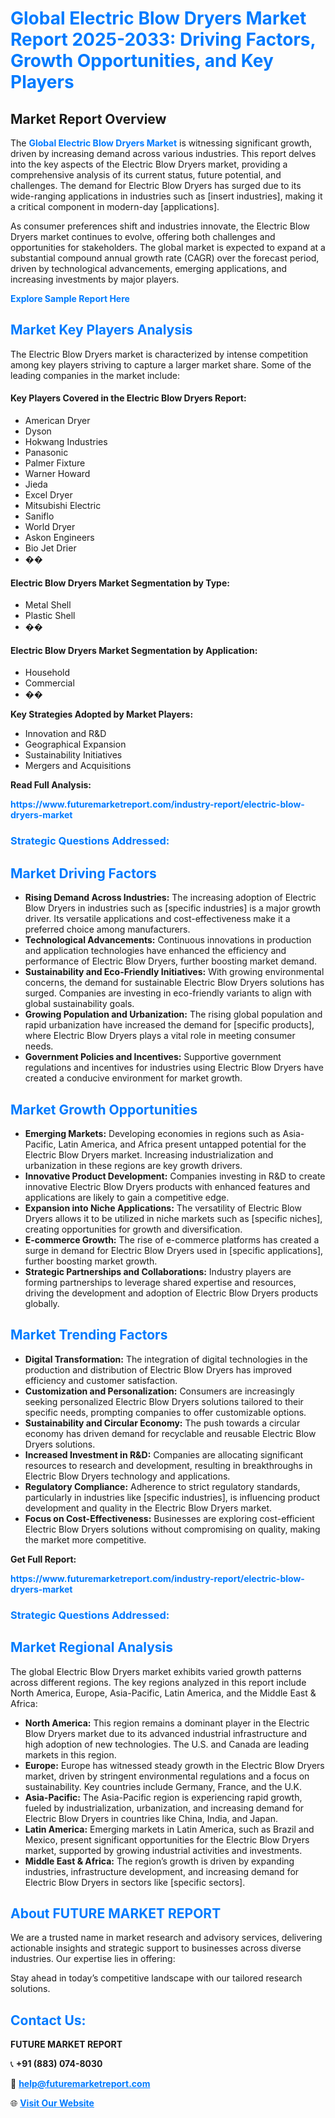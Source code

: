 <h1 style="color: #007BFF;">Global Electric Blow Dryers Market Report 2025-2033: Driving Factors, Growth Opportunities, and Key Players</h1>

<section id="overview">
<h2>Market Report Overview</h2>
<p>The <a href="https://www.futuremarketreport.com/industry-report/electric-blow-dryers-market" style="color: #007BFF; text-decoration: none;"><strong>Global Electric Blow Dryers Market</strong></a> is witnessing significant growth, driven by increasing demand across various industries. This report delves into the key aspects of the Electric Blow Dryers market, providing a comprehensive analysis of its current status, future potential, and challenges. The demand for Electric Blow Dryers has surged due to its wide-ranging applications in industries such as [insert industries], making it a critical component in modern-day [applications].</p>
<p>As consumer preferences shift and industries innovate, the Electric Blow Dryers market continues to evolve, offering both challenges and opportunities for stakeholders. The global market is expected to expand at a substantial compound annual growth rate (CAGR) over the forecast period, driven by technological advancements, emerging applications, and increasing investments by major players.</p>
</section>

<section id="overview">
<p><a href="https://www.futuremarketreport.com/request-sample/reportId=117134" style="color: #007BFF; text-decoration: none;"><strong>Explore Sample Report Here</strong></a></p>
</section>

<section id="key-players">
<h2 style="color: #007BFF;">Market Key Players Analysis</h2>
<p>The Electric Blow Dryers market is characterized by intense competition among key players striving to capture a larger market share. Some of the leading companies in the market include:</p>
<h4>Key Players Covered in the Electric Blow Dryers Report:</h4>
<ul><li>American Dryer</li><li>Dyson</li><li>Hokwang Industries</li><li>Panasonic</li><li>Palmer Fixture</li><li>Warner Howard</li><li>Jieda</li><li>Excel Dryer</li><li>Mitsubishi Electric</li><li>Saniflo</li><li>World Dryer</li><li>Askon Engineers</li><li>Bio Jet Drier</li><li>��</li></ul>
<h4>Electric Blow Dryers Market Segmentation by Type:</h4>
<ul><li>Metal Shell</li><li>Plastic Shell</li><li>��</li></ul>

<h4>Electric Blow Dryers Market Segmentation by Application:</h4>
<ul><li>Household</li><li>Commercial</li><li>��</li></ul>
<p><strong>Key Strategies Adopted by Market Players:</strong></p>
<ul>
<li>Innovation and R&D</li>
<li>Geographical Expansion</li>
<li>Sustainability Initiatives</li>
<li>Mergers and Acquisitions</li>
</ul>
</section>

<section>
<p><strong>Read Full Analysis: </strong></p><a href="https://www.futuremarketreport.com/industry-report/electric-blow-dryers-market" style="color: #007BFF; text-decoration: none;"><strong>https://www.futuremarketreport.com/industry-report/electric-blow-dryers-market</strong></a>
<h3 style="color: #007BFF;">Strategic Questions Addressed:</h3>
</section>

<section id="driving-factors">
<h2 style="color: #007BFF;">Market Driving Factors</h2>
<ul>
<li><strong>Rising Demand Across Industries:</strong> The increasing adoption of Electric Blow Dryers in industries such as [specific industries] is a major growth driver. Its versatile applications and cost-effectiveness make it a preferred choice among manufacturers.</li>
<li><strong>Technological Advancements:</strong> Continuous innovations in production and application technologies have enhanced the efficiency and performance of Electric Blow Dryers, further boosting market demand.</li>
<li><strong>Sustainability and Eco-Friendly Initiatives:</strong> With growing environmental concerns, the demand for sustainable Electric Blow Dryers solutions has surged. Companies are investing in eco-friendly variants to align with global sustainability goals.</li>
<li><strong>Growing Population and Urbanization:</strong> The rising global population and rapid urbanization have increased the demand for [specific products], where Electric Blow Dryers plays a vital role in meeting consumer needs.</li>
<li><strong>Government Policies and Incentives:</strong> Supportive government regulations and incentives for industries using Electric Blow Dryers have created a conducive environment for market growth.</li>
</ul>
</section>

<section id="growth-opportunities">
<h2 style="color: #007BFF;">Market Growth Opportunities</h2>
<ul>
<li><strong>Emerging Markets:</strong> Developing economies in regions such as Asia-Pacific, Latin America, and Africa present untapped potential for the Electric Blow Dryers market. Increasing industrialization and urbanization in these regions are key growth drivers.</li>
<li><strong>Innovative Product Development:</strong> Companies investing in R&D to create innovative Electric Blow Dryers products with enhanced features and applications are likely to gain a competitive edge.</li>
<li><strong>Expansion into Niche Applications:</strong> The versatility of Electric Blow Dryers allows it to be utilized in niche markets such as [specific niches], creating opportunities for growth and diversification.</li>
<li><strong>E-commerce Growth:</strong> The rise of e-commerce platforms has created a surge in demand for Electric Blow Dryers used in [specific applications], further boosting market growth.</li>
<li><strong>Strategic Partnerships and Collaborations:</strong> Industry players are forming partnerships to leverage shared expertise and resources, driving the development and adoption of Electric Blow Dryers products globally.</li>
</ul>
</section>

<section id="trending-factors">
<h2 style="color: #007BFF;">Market Trending Factors</h2>
<ul>
<li><strong>Digital Transformation:</strong> The integration of digital technologies in the production and distribution of Electric Blow Dryers has improved efficiency and customer satisfaction.</li>
<li><strong>Customization and Personalization:</strong> Consumers are increasingly seeking personalized Electric Blow Dryers solutions tailored to their specific needs, prompting companies to offer customizable options.</li>
<li><strong>Sustainability and Circular Economy:</strong> The push towards a circular economy has driven demand for recyclable and reusable Electric Blow Dryers solutions.</li>
<li><strong>Increased Investment in R&D:</strong> Companies are allocating significant resources to research and development, resulting in breakthroughs in Electric Blow Dryers technology and applications.</li>
<li><strong>Regulatory Compliance:</strong> Adherence to strict regulatory standards, particularly in industries like [specific industries], is influencing product development and quality in the Electric Blow Dryers market.</li>
<li><strong>Focus on Cost-Effectiveness:</strong> Businesses are exploring cost-efficient Electric Blow Dryers solutions without compromising on quality, making the market more competitive.</li>
</ul>
</section>

<section>
<p><strong>Get Full Report: </strong></p><a href="https://www.futuremarketreport.com/industry-report/electric-blow-dryers-market" style="color: #007BFF; text-decoration: none;"><strong>https://www.futuremarketreport.com/industry-report/electric-blow-dryers-market</strong></a>
<h3 style="color: #007BFF;">Strategic Questions Addressed:</h3>
</section>


<section id="regional-analysis">
<h2 style="color: #007BFF;">Market Regional Analysis</h2>
<p>The global Electric Blow Dryers market exhibits varied growth patterns across different regions. The key regions analyzed in this report include North America, Europe, Asia-Pacific, Latin America, and the Middle East & Africa:</p>
<ul>
<li><strong>North America:</strong> This region remains a dominant player in the Electric Blow Dryers market due to its advanced industrial infrastructure and high adoption of new technologies. The U.S. and Canada are leading markets in this region.</li>
<li><strong>Europe:</strong> Europe has witnessed steady growth in the Electric Blow Dryers market, driven by stringent environmental regulations and a focus on sustainability. Key countries include Germany, France, and the U.K.</li>
<li><strong>Asia-Pacific:</strong> The Asia-Pacific region is experiencing rapid growth, fueled by industrialization, urbanization, and increasing demand for Electric Blow Dryers in countries like China, India, and Japan.</li>
<li><strong>Latin America:</strong> Emerging markets in Latin America, such as Brazil and Mexico, present significant opportunities for the Electric Blow Dryers market, supported by growing industrial activities and investments.</li>
<li><strong>Middle East & Africa:</strong> The region’s growth is driven by expanding industries, infrastructure development, and increasing demand for Electric Blow Dryers in sectors like [specific sectors].</li>
</ul>
</section>

<footer>
<h2 style="color: #007BFF;">About FUTURE MARKET REPORT</h2>
<p>We are a trusted name in market research and advisory services, delivering actionable insights and strategic support to businesses across diverse industries. Our expertise lies in offering:</p>

<p>Stay ahead in today’s competitive landscape with our tailored research solutions.</p>

<h2 style="color: #007BFF;">Contact Us:</h2>
<p><strong>FUTURE MARKET REPORT</strong></p>
<p>📞 <strong>+91 (883) 074-8030</strong></p>
<p>📧 <strong><a href="mailto:help@futuremarketreport.com" style="color: #007BFF;">help@futuremarketreport.com</a></strong></p>
<p>🌐 <strong><a href="https://www.futuremarketreport.com/" style="color: #007BFF;">Visit Our Website</a></strong></p>
</footer>